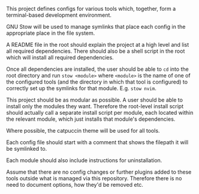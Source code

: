 This project defines configs for various tools which, together, form a terminal-based development environment.

GNU Stow will be used to manage symlinks that place each config in the appropriate place in the file system.

A README file in the root should explain the project at a high level and list all required dependencies. There should also be a shell script in the root which will install all required dependencies.

Once all dependencies are installed, the user should be able to `cd` into the root directory and run `stow <module>` where `<module>` is the name of one of the configured tools (and the directory in which that tool is configured) to correctly set up the symlinks for that module. E.g. `stow nvim`.

This project should be as modular as possible. A user should be able to install only the modules they want. Therefore the root-level install script should actually call a separate install script per module, each located within the relevant module, which just installs that module's dependencies.

Where possible, the catpuccin theme will be used for all tools.

Each config file should start with a comment that shows the filepath it will be symlinked to.

Each module should also include instructions for uninstallation.

Assume that there are no config changes or further plugins added to these tools outside what is managed via this repository. Therefore there is no need to document options, how they'd be removed etc.